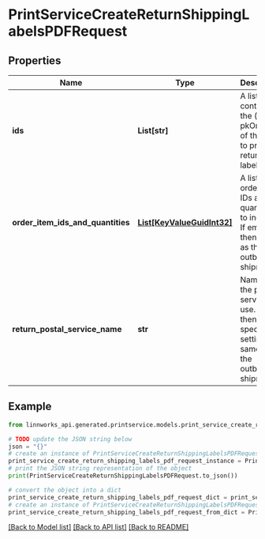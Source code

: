 # PrintServiceCreateReturnShippingLabelsPDFRequest


## Properties

Name | Type | Description | Notes
------------ | ------------- | ------------- | -------------
**ids** | **List[str]** | A list containing the (single) pkOrderId of the order to print return labels for | [optional] 
**order_item_ids_and_quantities** | [**List[KeyValueGuidInt32]**](KeyValueGuidInt32.md) | A list of the order item IDs and quantities to include. If empty then same as the outbound shipment | [optional] 
**return_postal_service_name** | **str** | Name of the postal service to use. If null then specified in settings or same as the outbound shipment | [optional] 

## Example

```python
from linnworks_api.generated.printservice.models.print_service_create_return_shipping_labels_pdf_request import PrintServiceCreateReturnShippingLabelsPDFRequest

# TODO update the JSON string below
json = "{}"
# create an instance of PrintServiceCreateReturnShippingLabelsPDFRequest from a JSON string
print_service_create_return_shipping_labels_pdf_request_instance = PrintServiceCreateReturnShippingLabelsPDFRequest.from_json(json)
# print the JSON string representation of the object
print(PrintServiceCreateReturnShippingLabelsPDFRequest.to_json())

# convert the object into a dict
print_service_create_return_shipping_labels_pdf_request_dict = print_service_create_return_shipping_labels_pdf_request_instance.to_dict()
# create an instance of PrintServiceCreateReturnShippingLabelsPDFRequest from a dict
print_service_create_return_shipping_labels_pdf_request_from_dict = PrintServiceCreateReturnShippingLabelsPDFRequest.from_dict(print_service_create_return_shipping_labels_pdf_request_dict)
```
[[Back to Model list]](../README.md#documentation-for-models) [[Back to API list]](../README.md#documentation-for-api-endpoints) [[Back to README]](../README.md)


